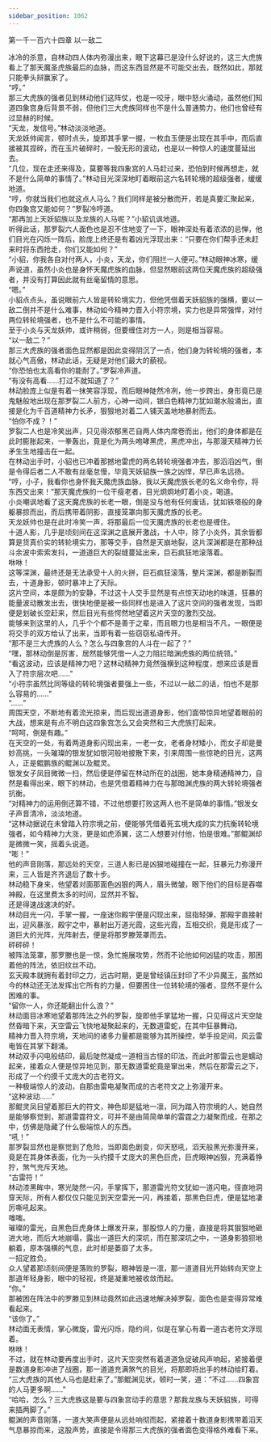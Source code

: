 ```yaml
---
sidebar_position: 1062
---
```

 第一千一百六十四章 以一敌二


冰冷的杀意，自林动四人体内弥漫出来，眼下这幕已是没什么好说的，这三大虎族看上了那天魔圣虎族最后的血脉，而这东西显然是不可能交出去，既然如此，那就只能拳头辩赢家了。  
“哼。”  
那三大虎族的强者见到林动他们这阵仗，也是一咬牙，眼中怒火涌动，虽然他们知道四象宫身后背景不弱，但他们三大虎族同样也不是什么普通势力，他们也曾经有过显赫的时候。  
“天龙，发信号。”林动淡淡地道。  
天龙妖帅闻言，顿时点头，旋即其手掌一握，一枚血玉便是出现在其手中，而后直接被其捏碎，而在玉片破碎时，一股无形的波动，也是以一种惊人的速度蔓延出去。  
“几位，现在走还来得及，莫要等我四象宫的人马赶过来，恐怕到时候再想走，就不是什么简单的事情了。”林动目光深深地盯着眼前这六名转轮境的超级强者，缓缓地道。  
“哼，你就当我们也就这点人马么？我们同样是被分散而开，若是真要汇聚起来，你四象宫又能如何？”罗裂冷哼道。  
“那再加上天妖貂族以及龙族的人马呢？”小貂讥讽地道。  
听得此话，那罗裂六人面色也是忍不住地变了一下，眼神深处有着浓浓的忌惮，他们目光在闪烁一阵后，脸庞上终还是有着凶光浮现出来：“只要在你们帮手还未赶来时将东西抢走，你们又能如何？”  
“小貂，你我各自对付两人，小炎，天龙，你们阻拦一人便可。”林动眼神冰寒，缓声说道，虽然小炎也是身怀天魔虎族的血脉，但显然眼前这两位天魔虎族的超级强者，并没有打算因此就有丝毫留情的意思。  
“嗯。”  
小貂点点头，虽说眼前六人皆是转轮境实力，但他凭借着天妖貂族的强横，要以一敌二倒并不是什么难事，林动如今精神力晋入小符宗境，实力也是异常强悍，对付两位转轮境强者，也不是什么不可能的事情。  
至于小炎与天龙妖帅，或许稍弱，但要缠住对方一人，则是相当容易。  
“以一敌二？”  
那三大虎族的强者面色显然都是因此变得阴沉了一点，他们身为转轮境的强者，本就心气高傲，林动此话，无疑是对他们最大的藐视。  
“你恐怕也太高看你的能耐了。”罗裂冷声道。  
“有没有高看……打过不就知道了？”  
林动脸庞上似是有着一抹笑容浮现，而后眼神陡然冷冽，他一步跨出，身形竟已是鬼魅般地出现在那罗裂二人前方，心神一动间，银白色精神力犹如潮水般涌出，直接是化为千百道精神力长矛，狠狠地对着二人铺天盖地地暴射而去。  
“怕你不成？！”  
罗裂二人也是冷笑出声，只见得浓郁黑芒自两人体内席卷而出，他们的身体都是在此时膨胀起来，一拳轰出，竟是化为两头咆哮黑虎，黑虎冲出，与那漫天精神力长矛生生地撞击在一起。  
在林动出手时，小貂也已冲着那撼地雷虎的两名转轮境强者冲去，那滔滔凶气，倒是令得后者二人不敢有丝毫怠慢，毕竟天妖貂族一族之凶悍，早已声名远扬。  
“哼，小子，我看你也身怀我天魔虎族血脉，我以天魔虎族长老的名义命令你，将东西交出来！”那天魔虎族的一位干瘦老者，目光炯炯地盯着小炎，喝道。  
小炎嘲讽地看了这天魔虎族的长老一眼，倒是没与他有任何废话，犹如铁塔般的身躯暴掠而出，而后携带着阴影，直接笼罩向那天魔虎族的长老。  
天龙妖帅也是在此时冷笑一声，将那最后一位天魔虎族的长老也是缠住。  
十道人影，几乎是顷刻间在这深渊之底展开激战，十人中，除了小炎外，其余皆都算是货真价实的转轮境实力，那等交手，自然是天崩地裂，这片深渊都是在那种战斗余波中索索发抖，一道道巨大的裂缝蔓延出来，巨石疯狂地滚落着。  
咻咻！  
这等深渊，最终还是无法承受十人的火拼，巨石疯狂滚落，整片深渊，都是断裂而去，十道身影，顿时暴冲上了天际。  
这片空间，本是颇为的安静，不过这十人交手显然是有点惊天动地的味道，狂暴的能量波动散发出去，很快地便是被一些同样也是进入了这片空间的强者发现，当即便是划破长空赶来，然后目光有些愕然地望着这片天空的激烈交战。  
能够来到这里的人，几乎个个都不是善于之辈，而且眼力也是相当不凡，一眼便是将交手的双方给认了出来，当即有着一些窃窃私语传开。  
“那不是三大虎族的人么？怎么与四象宫的人斗在一起了？”  
“嘿，那林动倒是厉害，居然能够凭借一人之力阻拦暗渊虎族的两位统领。”  
“看这波动，应该是精神力吧？这林动精神力竟然强横到这种程度，想来应该是晋入了符宗层次吧……”  
“小符宗虽然比同等级的转轮境强者要强上一些，不过以一敌二的话，怕也不是那么容易的……”  
“……”  
周围天空，不断地有着流光掠来，而后现出道道身影，他们面带惊异地望着眼前的大战，想来是有点不明白这四象宫怎么又会突然和三大虎族打起来。  
“呵呵，倒是有趣。”  
在天空的一处，有着两道身影闪现出来，一老一女，老者身材矮小，而女子却是曼妙高挑，一头璀璨的银发犹如银河般地披散下来，引来周围一些惊艳的目光，这两人，正是鲲鹏族的鲲渊以及鲲灵。  
银发女子凤目微微一扫，然后便是停留在林动所在的战圈，她本身精通精神力，自然是看得出来，眼下的林动，也是凭借着精神力在与那暗渊虎族的两大转轮境强者抗衡。  
“对精神力的运用倒还算不错，不过他想要打败这两人也不是简单的事情。”银发女子声音清冷，淡淡地道。  
“这林动据说在未曾踏入符宗境之前，便能够凭借着死玄境大成的实力抗衡转轮境强者，如今精神力大涨，更是如虎添翼，这二人想要对付他，怕是很难。”那鲲渊却是微微一笑，摇着头说道。  
“嘭！”  
他的声音刚落，那远处的天空，三道人影已是凶狠地碰撞在一起，狂暴元力弥漫开来，三人皆是齐齐退后了数十步。  
林动稳下身来，他望着对面那面色凶狠的两人，眉头微皱，眼下他们的目标是吞噬神殿，在这里费太多的时间，显然并不智。  
还是得速战速决的好。  
林动目光一闪，手掌一握，一座迷你殿宇便是闪现出来，屈指轻弹，那殿宇直接射出，迎风暴涨，殿宇之中，暴射出万道光霞，这些光霞，互相交织，竟是形成了一道巨大的光阵，光阵射去，便是将那罗滕笼罩而去。  
砰砰砰！  
被阵法笼罩，那罗滕也是一惊，急忙施展攻势，然而不论他如何凶猛的攻击，那困着他的阵法，依旧纹丝不动。  
玄天殿本就拥有着封印之力，远古时期，更是曾经镇压封印了不少异魔王，虽然如今的林动还无法发挥出它所有的力量，但要困住一位转轮境的强者，显然不是什么困难的事。  
“留你一人，你还能翻出什么浪？”  
林动面目冰寒地望着那阵法之外的罗裂，旋即他手掌猛地一握，只见得这片天空陡然昏暗下来，天空雷云飞快地凝聚起来的，无数道雷蛇，在其中狂暴舞动。  
精神力晋入符宗境，天地间的诸多力量都是能够为其所操控，举手投足间，风云雷电皆在其掌下翻涌。  
林动双手闪电般结印，最后陡然凝成一道相当古怪的印法，而此时那雷云也是蠕动起来，接着众人便是惊异地见到，那无数道雷蛇竟是窜出来，然后在那雷云之下，形成了一个约摸千丈庞大的古老符文。  
一种极端惊人的波动，自那由雷电凝聚而成的古老符文之上弥漫开来。  
“这种波动……”  
那鲲灵凤目望着那巨大的符文，神色却是猛地一凛，同为踏入符宗境的人，她自然是能够察觉到，那道雷霆符文，可并不是由简简单单的雷霆之力凝聚而成，在那之中，仿佛是隐藏了什么极端惊人的东西。  
“吼！”  
那罗裂显然也是察觉到了危险，当即面色剧变，仰天怒吼，滔天般黑光弥漫开来，竟是在其身体表面，化为一头约摸千丈庞大的黑色巨虎，巨虎眼神凶狠，充满着狰狞，煞气充斥天地。  
“古雷符！”  
林动漆黑眸中，寒光陡然一闪，手掌挥下，那道雷光符文犹如一道闪电，径直地洞穿天际，所有人都仅仅只能见到天空雷光一闪，再接着，那黑色巨虎，便是猛地凄厉嘶吼起来。  
嗤嗤。  
璀璨的雷光，自黑色巨虎身体上爆发开来，那股惊人的力量，直接是将其狠狠地砸进大地，而后大地崩塌，露出一道巨大的深坑，而在那深坑之中，一道身影狼狈地躺着，原本强横的气息，此时却是萎靡了太多。  
一招定胜负。  
众人望着那顷刻间便是落败的罗裂，眼神皆是一凛，那一道道目光开始转向天空上那道年轻身影，眼中的轻视，终是凝重地被收敛而起。  
“你。”  
那被困在阵法中的罗滕见到林动竟然如此迅速地解决掉罗裂，面色也是变得异常难看起来。  
“该你了。”  
林动面无表情，掌心微旋，雷光闪烁，隐约间，似是在掌心有着一道古老符文浮现着。  
咻咻！  
不过，就在林动要再度出手时，这片天空突然有着道道急促破风声响起，紧接着便是数道身影冲进了战圈，那一道道充满煞气的目光，将那即将出手的林动给盯着。  
“三大虎族的其他人马也是赶来了。”那鲲渊见状，顿时一笑，道：“不过……四象宫的人马更多啊……”  
“哈哈，怎么？三大虎族这是要与四象宫动手的意思？那我龙族与天妖貂族，可得来插两脚了。”  
鲲渊的声音刚落，一道大笑声便是从远处响彻而起，紧接着十数道身影携带着滔天气息暴掠而来，这股声势，直接是令得那三大虎族的强者面色变得格外难看下来。  
  
  
